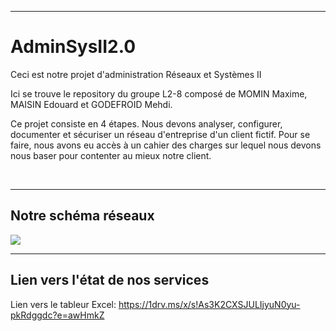 <hr>

# AdminSysII2.0

<p>Ceci est notre projet d'administration Réseaux et Systèmes II</p>

Ici se trouve le repository du groupe L2-8 composé de MOMIN Maxime, MAISIN Edouard et GODEFROID Mehdi.

Ce projet consiste en 4 étapes. Nous devons analyser, configurer, documenter et sécuriser un réseau d'entreprise d'un client fictif.
Pour se faire, nous avons eu accès à un cahier des charges sur lequel nous devons nous baser pour contenter au mieux notre client.

<br>
<hr>

## Notre schéma réseaux

<img src="https://github.com/edouardmais1/AdminSysII2.0/blob/main/IMG/ArchitectureNetwork.png">

<br>
<hr>

## Lien vers l'état de nos services

Lien vers le tableur Excel: https://1drv.ms/x/s!As3K2CXSJULIjyuN0yu-pkRdggdc?e=awHmkZ

<br>
